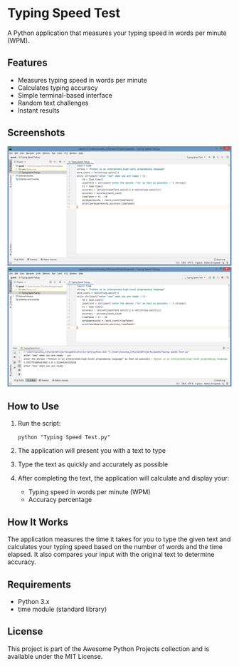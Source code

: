 # Typing Speed Test

A Python application that measures your typing speed in words per minute (WPM).

## Features

- Measures typing speed in words per minute
- Calculates typing accuracy
- Simple terminal-based interface
- Random text challenges
- Instant results

## Screenshots

![Typing Speed Test Screenshot](Typing%20Speed%20Test.JPG)
![Typing Speed Test Output](Output%20-%20Typing%20Speed%20Test.JPG)

## How to Use

1. Run the script:
   ```
   python "Typing Speed Test.py"
   ```

2. The application will present you with a text to type
3. Type the text as quickly and accurately as possible
4. After completing the text, the application will calculate and display your:
   - Typing speed in words per minute (WPM)
   - Accuracy percentage

## How It Works

The application measures the time it takes for you to type the given text and calculates your typing speed based on the number of words and the time elapsed. It also compares your input with the original text to determine accuracy.

## Requirements

- Python 3.x
- time module (standard library)

## License

This project is part of the Awesome Python Projects collection and is available under the MIT License. 